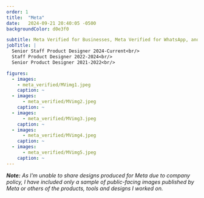 ```yaml
---
order: 1
title:  "Meta"
date:   2024-09-21 20:40:05 -0500
backgroundColor: d0e3f0

subtitle: Meta Verified for Businesses, Meta Verified for WhatsApp, and Shops on Instagram & Facebook
jobTitle: |
  Senior Staff Product Designer 2024-Current<br/>
  Staff Product Designer 2022-2024<br/>
  Senior Product Designer 2021-2022<br/>

figures:
  - images:
    - meta_verified/MVimg1.jpeg
    caption: ~
  - images:
      - meta_verified/MVimg2.jpeg
    caption: ~
  - images:
      - meta_verified/MVimg3.jpeg
    caption: ~
  - images:
      - meta_verified/MVimg4.jpeg
    caption: ~
  - images:
      - meta_verified/MVimg5.jpeg
    caption: ~
---
```


***Note:** As I’m unable to share designs produced for Meta due to company policy, I have included only a sample of public-facing images published by Meta or others of the products, tools and designs I worked on.*

